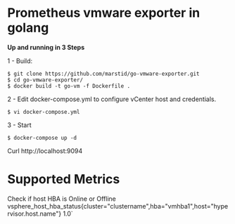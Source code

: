 # Prometheus vmware exporter in golang

**Up and running in 3 Steps**

1 - Build:
```
$ git clone https://github.com/marstid/go-vmware-exporter.git
$ cd go-vmware-exporter/
$ docker build -t go-vm -f Dockerfile .
```

2 - Edit docker-compose.yml to configure vCenter host and credentials.
```
$ vi docker-compose.yml
```

3 - Start 
```
$ docker-compose up -d
```


Curl http://localhost:9094


# Supported Metrics



Check if host HBA is Online or Offline
vsphere_host_hba_status{cluster="clustername",hba="vmhba1",host="hypervisor.host.name"} 1.0`

